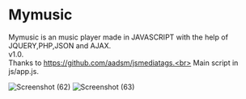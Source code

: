 # Mymusic
Mymusic is an music player made in JAVASCRIPT with the help of JQUERY,PHP,JSON and AJAX.<br>
v1.0.<br>
Thanks to https://github.com/aadsm/jsmediatags.<br>
Main script in js/app.js.<br>

![Screenshot (62)](https://user-images.githubusercontent.com/64956661/119321539-60cd8800-bc9a-11eb-9d7c-712079028214.png)
![Screenshot (63)](https://user-images.githubusercontent.com/64956661/119321552-63c87880-bc9a-11eb-91f4-99d74cfe7d57.png)

